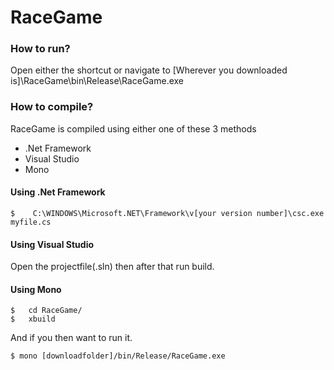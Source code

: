 # RaceGame

### How to run?

Open either the shortcut or navigate to [Wherever you downloaded is]\RaceGame\bin\Release\RaceGame.exe


### How to compile?

RaceGame is compiled using either one of these 3 methods

* .Net Framework
* Visual Studio
* Mono

#### Using .Net Framework

```shell
$    C:\WINDOWS\Microsoft.NET\Framework\v[your version number]\csc.exe myfile.cs
```

#### Using Visual Studio

Open the projectfile(.sln) then after that run build.


#### Using Mono

```shell
$   cd RaceGame/
$   xbuild
```

And if you then want to run it.

```shell
$ mono [downloadfolder]/bin/Release/RaceGame.exe
```
